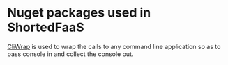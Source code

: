 # Nuget packages used in ShortedFaaS

[CliWrap](https://github.com/Tyrrrz/CliWrap) is used to wrap the calls to any command line application so as to pass console in and collect the console out.



